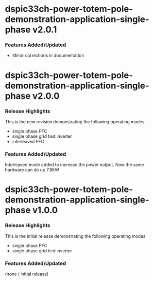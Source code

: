 # dspic33ch-power-totem-pole-demonstration-application-single-phase v2.0.1

### Features Added\Updated

* Minor corrections in documentation


# dspic33ch-power-totem-pole-demonstration-application-single-phase v2.0.0
### Release Highlights

This is the new revision demonstrating the following operating modes
* single phase PFC
* single phase grid tied inverter
* interleaved PFC

### Features Added\Updated

Interleaved mode added to increase the power output. Now the same hardware can do up 7.8KW



# dspic33ch-power-totem-pole-demonstration-application-single-phase v1.0.0
### Release Highlights

This is the initial release demonstrating the following operating modes
* single phase PFC
* single phase grid tied inverter

### Features Added\Updated

(none / initial release)


